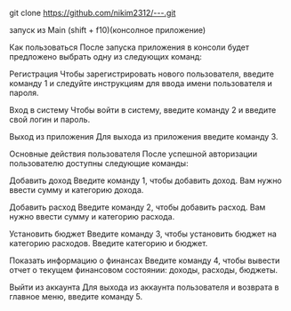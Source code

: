 git clone https://github.com/nikim2312/---.git

запуск из Main (shift + f10)(консолное приложение)

Как пользоваться
После запуска приложения в консоли будет предложено выбрать одну из следующих команд:

Регистрация
Чтобы зарегистрировать нового пользователя, введите команду 1 и следуйте инструкциям для ввода имени пользователя и пароля.

Вход в систему
Чтобы войти в систему, введите команду 2 и введите свой логин и пароль.

Выход из приложения
Для выхода из приложения введите команду 3.

Основные действия пользователя
После успешной авторизации пользователю доступны следующие команды:

Добавить доход
Введите команду 1, чтобы добавить доход. Вам нужно ввести сумму и категорию дохода.

Добавить расход
Введите команду 2, чтобы добавить расход. Вам нужно ввести сумму и категорию расхода.

Установить бюджет
Введите команду 3, чтобы установить бюджет на категорию расходов. Введите категорию и бюджет.

Показать информацию о финансах
Введите команду 4, чтобы вывести отчет о текущем финансовом состоянии: доходы, расходы, бюджеты.

Выйти из аккаунта
Для выхода из аккаунта пользователя и возврата в главное меню, введите команду 5.

